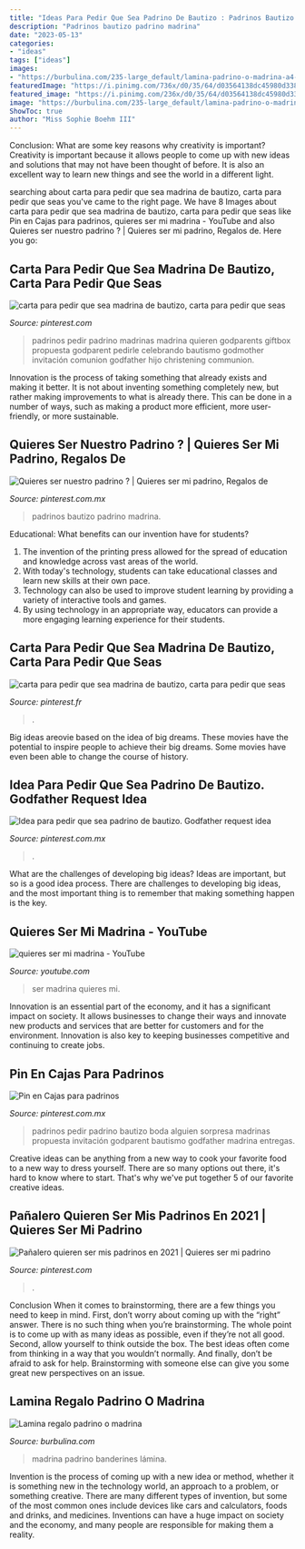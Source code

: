 ```yaml
---
title: "Ideas Para Pedir Que Sea Padrino De Bautizo : Padrinos Bautizo Padrino Madrina"
description: "Padrinos bautizo padrino madrina"
date: "2023-05-13"
categories:
- "ideas"
tags: ["ideas"]
images:
- "https://burbulina.com/235-large_default/lamina-padrino-o-madrina-a4-modelo-banderines.jpg"
featuredImage: "https://i.pinimg.com/736x/d0/35/64/d03564138dc45980d338884c710418a0.jpg"
featured_image: "https://i.pinimg.com/236x/d0/35/64/d03564138dc45980d338884c710418a0.jpg?nii=t"
image: "https://burbulina.com/235-large_default/lamina-padrino-o-madrina-a4-modelo-banderines.jpg"
ShowToc: true
author: "Miss Sophie Boehm III"
---
```



Conclusion: What are some key reasons why creativity is important?
Creativity is important because it allows people to come up with new ideas and solutions that may not have been thought of before. It is also an excellent way to learn new things and see the world in a different light.

	

		
searching about carta para pedir que sea madrina de bautizo, carta para pedir que seas you've came to the right page. We have 8 Images about carta para pedir que sea madrina de bautizo, carta para pedir que seas like Pin en Cajas para padrinos, quieres ser mi madrina - YouTube and also Quieres ser nuestro padrino ? | Quieres ser mi padrino, Regalos de. Here you go:
		
    
## Carta Para Pedir Que Sea Madrina De Bautizo, Carta Para Pedir Que Seas

<img loading=lazy src="https://i.pinimg.com/originals/51/27/01/512701d9bad0a1bd0d35be736bbeeda0.jpg" onerror="this.onerror=null;this.src='https://tse3.mm.bing.net/th?id=OIP.iBsWE-HJWhMnxFKbQ_KjgwHaJ2&amp;pid=15.1';" alt="carta para pedir que sea madrina de bautizo, carta para pedir que seas">

_Source: pinterest.com_

>padrinos pedir padrino madrinas madrina quieren godparents giftbox propuesta godparent pedirle celebrando bautismo godmother invitación comunion godfather hijo christening communion. 

	

Innovation is the process of taking something that already exists and making it better. It is not about inventing something completely new, but rather making improvements to what is already there. This can be done in a number of ways, such as making a product more efficient, more user-friendly, or more sustainable.

    
## Quieres Ser Nuestro Padrino ? | Quieres Ser Mi Padrino, Regalos De

<img loading=lazy src="https://i.pinimg.com/736x/86/89/83/868983f6dccf8f479eddf93a99cf2b48.jpg" onerror="this.onerror=null;this.src='https://tse4.mm.bing.net/th?id=OIP.w-l8A7vw7IDlbt2RbX6Q4QHaFj&amp;pid=15.1';" alt="Quieres ser nuestro padrino ? | Quieres ser mi padrino, Regalos de">

_Source: pinterest.com.mx_

>padrinos bautizo padrino madrina. 

	

Educational: What benefits can our invention have for students?
1. The invention of the printing press allowed for the spread of education and knowledge across vast areas of the world.
2. With today's technology, students can take educational classes and learn new skills at their own pace.
3. Technology can also be used to improve student learning by providing a variety of interactive tools and games.
4. By using technology in an appropriate way, educators can provide a more engaging learning experience for their students.

    
## Carta Para Pedir Que Sea Madrina De Bautizo, Carta Para Pedir Que Seas

<img loading=lazy src="https://i.pinimg.com/736x/d0/35/64/d03564138dc45980d338884c710418a0.jpg" onerror="this.onerror=null;this.src='https://tse2.mm.bing.net/th?id=OIP.OeILPJQ1-pGdrOFRzXzYmwHaJ3&amp;pid=15.1';" alt="carta para pedir que sea madrina de bautizo, carta para pedir que seas">

_Source: pinterest.fr_

>. 

	

Big ideas areovie based on the idea of big dreams. These movies have the potential to inspire people to achieve their big dreams. Some movies have even been able to change the course of history.

    
## Idea Para Pedir Que Sea Padrino De Bautizo. Godfather Request Idea

<img loading=lazy src="https://i.pinimg.com/236x/d0/35/64/d03564138dc45980d338884c710418a0.jpg?nii=t" onerror="this.onerror=null;this.src='https://tse4.mm.bing.net/th?id=OIP.cqCMmao1K5eX7NMNG_DXjwAAAA&amp;pid=15.1';" alt="Idea para pedir que sea padrino de bautizo. Godfather request idea">

_Source: pinterest.com.mx_

>. 

	

What are the challenges of developing big ideas?
Ideas are important, but so is a good idea process. There are challenges to developing big ideas, and the most important thing is to remember that making something happen is the key.

    
## Quieres Ser Mi Madrina - YouTube

<img loading=lazy src="https://i.ytimg.com/vi/H-rRWwtRXZg/maxresdefault.jpg" onerror="this.onerror=null;this.src='https://tse4.mm.bing.net/th?id=OIP.l-YhR7dzgpTeVKyw5j1pkwHaEK&amp;pid=15.1';" alt="quieres ser mi madrina - YouTube">

_Source: youtube.com_

>ser madrina quieres mi. 

	

Innovation is an essential part of the economy, and it has a significant impact on society. It allows businesses to change their ways and innovate new products and services that are better for customers and for the environment. Innovation is also key to keeping businesses competitive and continuing to create jobs.

    
## Pin En Cajas Para Padrinos

<img loading=lazy src="https://i.pinimg.com/originals/59/7c/e5/597ce5118ac53950b1151998e4f427cf.jpg" onerror="this.onerror=null;this.src='https://tse2.mm.bing.net/th?id=OIP.xr3IPDwlIml2cmY6y5CAZAHaJ4&amp;pid=15.1';" alt="Pin en Cajas para padrinos">

_Source: pinterest.com.mx_

>padrinos pedir padrino bautizo boda alguien sorpresa madrinas propuesta invitación godparent bautismo godfather madrina entregas. 

	

Creative ideas can be anything from a new way to cook your favorite food to a new way to dress yourself. There are so many options out there, it's hard to know where to start. That's why we've put together 5 of our favorite creative ideas.

    
## Pañalero Quieren Ser Mis Padrinos En 2021 | Quieres Ser Mi Padrino

<img loading=lazy src="https://i.pinimg.com/originals/c5/50/f2/c550f20dc9fa248c2d1ff184d05172af.jpg" onerror="this.onerror=null;this.src='https://tse4.mm.bing.net/th?id=OIP.5BhFxVY73Yg3mckvezqVNgHaNK&amp;pid=15.1';" alt="Pañalero quieren ser mis padrinos en 2021 | Quieres ser mi padrino">

_Source: pinterest.com_

>. 

	

Conclusion
When it comes to brainstorming, there are a few things you need to keep in mind. First, don’t worry about coming up with the “right” answer. There is no such thing when you’re brainstorming. The whole point is to come up with as many ideas as possible, even if they’re not all good. Second, allow yourself to think outside the box. The best ideas often come from thinking in a way that you wouldn’t normally. And finally, don’t be afraid to ask for help. Brainstorming with someone else can give you some great new perspectives on an issue.

    
## Lamina Regalo Padrino O Madrina

<img loading=lazy src="https://burbulina.com/235-large_default/lamina-padrino-o-madrina-a4-modelo-banderines.jpg" onerror="this.onerror=null;this.src='https://tse4.mm.bing.net/th?id=OIP.ohuY1c45ZHPBBkoyAmVPJQAAAA&amp;pid=15.1';" alt="Lamina regalo padrino o madrina">

_Source: burbulina.com_

>madrina padrino banderines lámina. 

	

Invention is the process of coming up with a new idea or method, whether it is something new in the technology world, an approach to a problem, or something creative. There are many different types of invention, but some of the most common ones include devices like cars and calculators, foods and drinks, and medicines. Inventions can have a huge impact on society and the economy, and many people are responsible for making them a reality.

